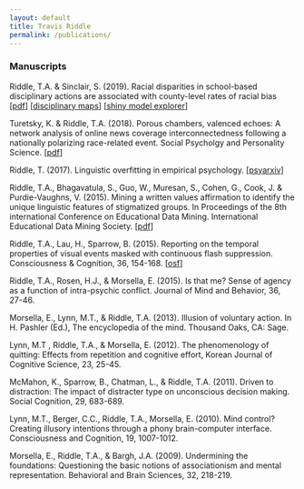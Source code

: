 ```yaml
---
layout: default
title: Travis Riddle
permalink: /publications/
---
```



### Manuscripts  
Riddle, T.A. & Sinclair, S. (2019). Racial disparities in school-based disciplinary actions are associated with county-level rates of racial bias \[[pdf](https://osf.io/vy732/)\] \[[disciplinary maps](/riddle_sinclair_maps)] \[[shiny model explorer](https://triddle.shinyapps.io/riddle_sinclair/)]

Turetsky, K. & Riddle, T.A. (2018). Porous chambers, valenced echoes: A network analysis of online news coverage interconnectedness following a nationally polarizing race-related event. Social Psycholgy and Personality Science. \[[pdf](/../docs/turetsky_riddle_inpress.pdf)]

Riddle, T. (2017). Linguistic overfitting in empirical psychology. \[[psyarxiv](osf.io/preprints/psyarxiv/qasde)\]

Riddle, T.A., Bhagavatula, S., Guo, W., Muresan, S., Cohen, G., Cook, J. & Purdie-Vaughns, V.  (2015).  Mining a written values affirmation to identify the unique linguistic features of stigmatized groups.  In Proceedings of the 8th international Conference on Educational Data Mining.  International Educational Data Mining Society. \[[pdf](/../docs/edm_2015.pdf)\]

Riddle, T.A., Lau, H., Sparrow, B.  (2015).  Reporting on the temporal properties of visual events masked with continuous flash suppression. Consciousness & Cognition, 36, 154-168. \[[osf](https://osf.io/ehd7a/)\]

Riddle, T.A., Rosen, H.J., & Morsella, E. (2015).  Is that me? Sense of agency as a function of intra-psychic conflict.  Journal of Mind and Behavior, 36, 27-46.

Morsella, E., Lynn, M.T., & Riddle, T.A.  (2013).  Illusion of voluntary action.  In H. Pashler (Ed.), The encyclopedia of the mind.  Thousand Oaks, CA:  Sage.

Lynn, M.T , Riddle, T.A., & Morsella, E.  (2012).  The phenomenology of quitting:  Effects from repetition and cognitive effort, Korean Journal of Cognitive Science, 23, 25-45.

McMahon, K., Sparrow, B., Chatman, L.,  & Riddle, T.A. (2011).  Driven to distraction:  The impact of distracter type on unconscious decision making.  Social Cognition, 29, 683-689.

Lynn, M.T., Berger, C.C., Riddle, T.A., Morsella, E.  (2010).  Mind control?  Creating illusory intentions through a phony brain-computer interface.  Consciousness and Cognition, 19, 1007-1012.

Morsella, E., Riddle, T.A., & Bargh, J.A. (2009).  Undermining the foundations:  Questioning the basic notions of associationism and mental representation.  Behavioral and Brain Sciences, 32, 218-219.



